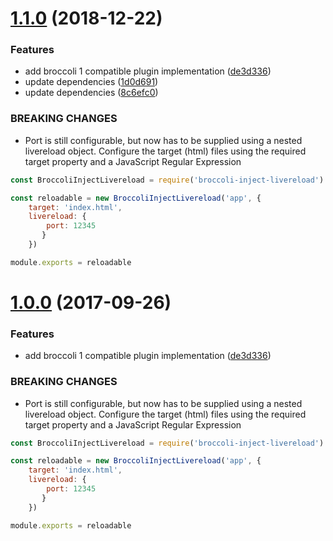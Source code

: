 <a name="1.1.0"></a>
# [1.1.0](https://github.com/stfsy/broccoli-inject-livereload/compare/v0.1.1...v1.1.0) (2018-12-22)


### Features

* add broccoli 1 compatible plugin implementation ([de3d336](https://github.com/stfsy/broccoli-inject-livereload/commit/de3d336))
* update dependencies ([1d0d691](https://github.com/stfsy/broccoli-inject-livereload/commit/1d0d691))
* update dependencies ([8c6efc0](https://github.com/stfsy/broccoli-inject-livereload/commit/8c6efc0))


### BREAKING CHANGES

* Port is still configurable, but now has to be supplied using a nested livereload object.
Configure the target (html) files using the required target property and a
JavaScript Regular Expression

```js
const BroccoliInjectLivereload = require('broccoli-inject-livereload')

const reloadable = new BroccoliInjectLivereload('app', {
    target: 'index.html',
    livereload: {
        port: 12345
       }
    })

module.exports = reloadable
```



<a name="1.0.0"></a>
# [1.0.0](https://github.com/stfsy/broccoli-inject-livereload/compare/v0.1.1...v1.0.0) (2017-09-26)


### Features

* add broccoli 1 compatible plugin implementation ([de3d336](https://github.com/stfsy/broccoli-inject-livereload/commit/de3d336))


### BREAKING CHANGES

* Port is still configurable, but now has to be supplied using a nested livereload object.
Configure the target (html) files using the required target property and a
JavaScript Regular Expression

```js
const BroccoliInjectLivereload = require('broccoli-inject-livereload')

const reloadable = new BroccoliInjectLivereload('app', {
    target: 'index.html',
    livereload: {
        port: 12345
       }
    })

module.exports = reloadable
```



